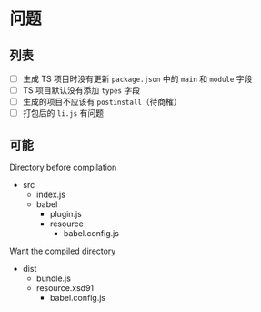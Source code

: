 # 问题

## 列表

- [ ] 生成 TS 项目时没有更新 `package.json` 中的 `main` 和 `module` 字段
- [ ] TS 项目默认没有添加 `types` 字段
- [ ] 生成的项目不应该有 `postinstall`（待商榷）
- [ ] 打包后的 `li.js` 有问题

## 可能

Directory before compilation

- src
  - index.js
  - babel
    - plugin.js
    - resource
      - babel.config.js

Want the compiled directory

- dist
  - bundle.js
  - resource.xsd91
    - babel.config.js
